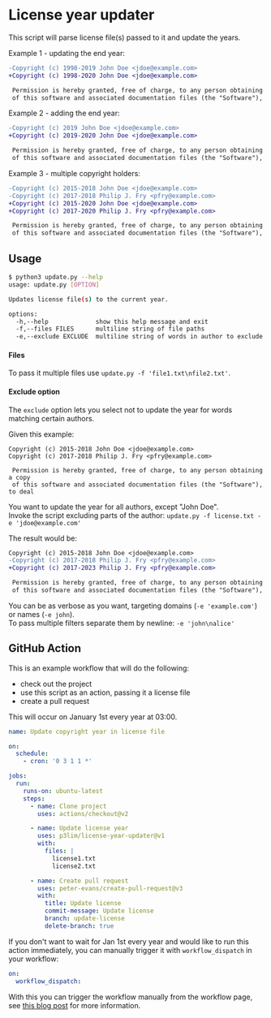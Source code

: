 # License year updater

This script will parse license file(s) passed to it and update the years.

Example 1 - updating the end year:
```diff
-Copyright (c) 1998-2019 John Doe <jdoe@example.com>
+Copyright (c) 1998-2020 John Doe <jdoe@example.com>

 Permission is hereby granted, free of charge, to any person obtaining a copy
 of this software and associated documentation files (the "Software"), to deal
```

Example 2 - adding the end year:
```diff
-Copyright (c) 2019 John Doe <jdoe@example.com>
+Copyright (c) 2019-2020 John Doe <jdoe@example.com>

 Permission is hereby granted, free of charge, to any person obtaining a copy
 of this software and associated documentation files (the "Software"), to deal
```

Example 3 - multiple copyright holders:
```diff
-Copyright (c) 2015-2018 John Doe <jdoe@example.com>
-Copyright (c) 2017-2018 Philip J. Fry <pfry@example.com>
+Copyright (c) 2015-2020 John Doe <jdoe@example.com>
+Copyright (c) 2017-2020 Philip J. Fry <pfry@example.com>

 Permission is hereby granted, free of charge, to any person obtaining a copy
 of this software and associated documentation files (the "Software"), to deal
```

## Usage

```bash
$ python3 update.py --help
usage: update.py [OPTION]

Updates license file(s) to the current year.

options:
  -h,--help             show this help message and exit
  -f,--files FILES      multiline string of file paths
  -e,--exclude EXCLUDE  multiline string of words in author to exclude
```

#### Files

To pass it multiple files use `update.py -f 'file1.txt\nfile2.txt'`.

#### Exclude option

The `exclude` option lets you select not to update the year for words matching certain authors.

Given this example:
```
Copyright (c) 2015-2018 John Doe <jdoe@example.com>
Copyright (c) 2017-2018 Philip J. Fry <pfry@example.com>

 Permission is hereby granted, free of charge, to any person obtaining a copy
 of this software and associated documentation files (the "Software"), to deal
```

You want to update the year for all authors, except "John Doe".  
Invoke the script excluding parts of the author: `update.py -f license.txt -e 'jdoe@example.com'`

The result would be:
```diff
Copyright (c) 2015-2018 John Doe <jdoe@example.com>
-Copyright (c) 2017-2018 Philip J. Fry <pfry@example.com>
+Copyright (c) 2017-2023 Philip J. Fry <pfry@example.com>

 Permission is hereby granted, free of charge, to any person obtaining a copy
 of this software and associated documentation files (the "Software"), to deal
```

You can be as verbose as you want, targeting domains (`-e 'example.com'`) or names (`-e john`).  
To pass multiple filters separate them by newline: `-e 'john\nalice'`

## GitHub Action

This is an example workflow that will do the following:
- check out the project
- use this script as an action, passing it a license file
- create a pull request

This will occur on January 1st every year at 03:00.

```yaml
name: Update copyright year in license file

on:
  schedule:
    - cron: '0 3 1 1 *'

jobs:
  run:
    runs-on: ubuntu-latest
    steps:
      - name: Clone project
        uses: actions/checkout@v2

      - name: Update license year
        uses: p3lim/license-year-updater@v1
        with:
          files: |
            license1.txt
            license2.txt

      - name: Create pull request
        uses: peter-evans/create-pull-request@v3
        with:
          title: Update license
          commit-message: Update license
          branch: update-license
          delete-branch: true
```

If you don't want to wait for Jan 1st every year and would like to run this action immediately, you can manually trigger it with `workflow_dispatch` in your workflow:

```yaml
on:
  workflow_dispatch:
```

With this you can trigger the workflow manually from the workflow page, see [this blog post](https://github.blog/changelog/2020-07-06-github-actions-manual-triggers-with-workflow_dispatch/) for more information.
